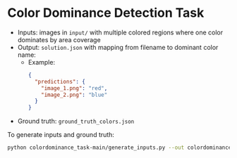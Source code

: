 # Color Dominance Detection Task

- Inputs: images in `input/` with multiple colored regions where one color dominates by area coverage
- Output: `solution.json` with mapping from filename to dominant color name:
  - Example:
    ```json
    {
      "predictions": {
        "image_1.png": "red",
        "image_2.png": "blue"
      }
    }
    ```
- Ground truth: `ground_truth_colors.json`

To generate inputs and ground truth:

```bash
python colordominance_task-main/generate_inputs.py --out colordominance_task-main --n 15 --min_regions 3 --max_regions 8
```
